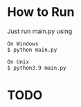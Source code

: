 # How to Run

Just run main.py using

    On Windows
    $ python main.py

    On Unix
    $ python3.9 main.py

# TODO
